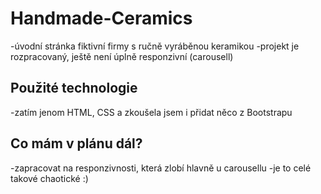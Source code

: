 # Handmade-Ceramics
-úvodní stránka fiktivní firmy s ručně vyráběnou keramikou
-projekt je rozpracovaný, ještě není úplně responzivní (carousell)
## Použité technologie
-zatím jenom HTML, CSS a zkoušela jsem i přidat něco z Bootstrapu
## Co mám v plánu dál?
-zapracovat na responzivnosti, která zlobí hlavně u carousellu
-je to celé takové chaotické :)
